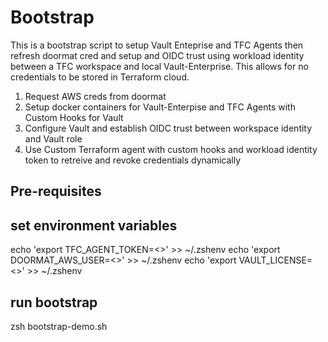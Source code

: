 # Bootstrap 



This is a bootstrap script to setup Vault Enteprise and TFC Agents then refresh doormat cred and setup and OIDC trust using workload identity between a TFC workspace and local Vault-Enterprise. This allows for no credentials to be stored in Terraform cloud.

1. Request AWS creds from doormat
2. Setup docker containers for Vault-Enterpise and TFC Agents with Custom Hooks for Vault
3. Configure Vault and establish OIDC trust between workspace identity and Vault role
4. Use Custom Terraform agent with custom hooks and workload identity token to retreive and revoke credentials dynamically

## Pre-requisites

## set environment variables

echo 'export TFC_AGENT_TOKEN=<>' >> ~/.zshenv
echo 'export DOORMAT_AWS_USER=<>' >> ~/.zshenv
echo 'export VAULT_LICENSE=<>' >> ~/.zshenv

## run bootstrap

zsh bootstrap-demo.sh